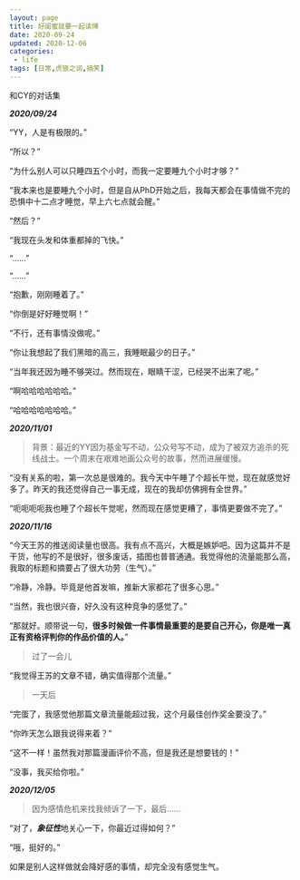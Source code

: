 ```yaml
---
layout: page
title: 好闺蜜就要一起读博
date: 2020-09-24
updated: 2020-12-06
categories:
 - life
tags: [日常,虎狼之词,搞笑]
---
```


和CY的对话集


***2020/09/24***

“YY，人是有极限的。”

“所以？”

“为什么别人可以只睡四五个小时，而我一定要睡九个小时才够？”

“我本来也是要睡九个小时，但是自从PhD开始之后，我每天都会在事情做不完的恐惧中十二点才睡觉，早上六七点就会醒。”

“然后？”

“我现在头发和体重都掉的飞快。”

“……”

“……”

“抱歉，刚刚睡着了。”

“你倒是好好睡觉啊！”

“不行，还有事情没做呢。”

“你让我想起了我们黑暗的高三，我睡眠最少的日子。”

“当年我还因为睡不够哭过。然而现在，眼睛干涩，已经哭不出来了呢。”

“啊哈哈哈哈哈哈。”

“哈哈哈哈哈哈哈。”


***2020/11/01***

>   背景：最近的YY因为基金写不动，公众号写不动，成为了被双方追杀的死线战士。一个周末在艰难地画公众号的故事，然而进展缓慢。

“没有关系的啦，第一次总是很难的。我今天中午睡了个超长午觉，现在就感觉好多了。昨天的我还觉得自己一事无成，现在的我却仿佛拥有全世界。”

“呃呃呃呃我也睡了个超长午觉呢，然而现在感觉更糟了，事情更要做不完了。”


***2020/11/16***

“今天王苏的推送阅读量也很高。我有点不高兴，大概是嫉妒吧。因为这篇并不是干货，他写的不是很好，很多废话，插图也普普通通。我觉得他的流量能那么高，我取的标题和摘要占了很大功劳（生气）。”

“冷静，冷静。毕竟是他首发嘛，推新大家都花了很多心思。”

“当然，我也很兴奋，好久没有这种竞争的感觉了。”

“那就好。顺带说一句，**很多时候做一件事情最重要的是要自己开心，你是唯一真正有资格评判你的作品价值的人。**”

> 过了一会儿

“我觉得王苏的文章不错，确实值得那个流量。”

> 一天后

“完蛋了，我感觉他那篇文章流量能超过我，这个月最佳创作奖金要没了。”

“你昨天怎么跟我说得来着？”

“这不一样！虽然我对那篇漫画评价不高，但是我还是想要钱的！”

“没事，我买给你啦。”

***2020/12/05***

> 因为感情危机来找我倾诉了一下，最后……

“对了，***象征性***地关心一下，你最近过得如何？”

“哦，挺好的。”

如果是别人这样做就会降好感的事情，却完全没有感觉生气。
